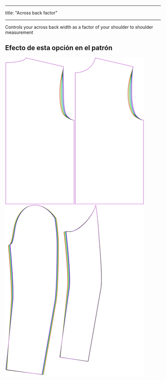 - - -
title: "Across back factor"
- - -

Controls your across back width as a factor of your shoulder to shoulder measurement

## Efecto de esta opción en el patrón

![This image shows the effect of this option by superimposing several variants that have a different value for this option](bent_acrossbackfactor_sample.svg "Effect of this option on the pattern")
